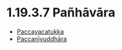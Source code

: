 

# 1.19.3.7 Pañhāvāra

* [Paccayacatukka](1.19.3.7/Paccayacatukka.md)
* [Paccanīyuddhāra](1.19.3.7/Paccaniyuddhara.md)



